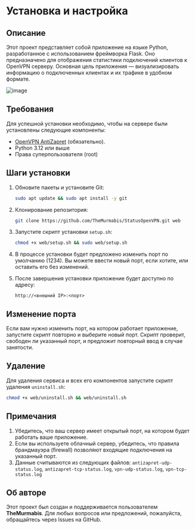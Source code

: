 # Установка и настройка 

## Описание

Этот проект представляет собой приложение на языке Python, разработанное с использованием фреймворка Flask. Оно предназначено для отображения статистики подключений клиентов к OpenVPN серверу. 
Основная цель приложения — визуализировать информацию о подключенных клиентах и их трафике в удобном формате.

![image](https://github.com/user-attachments/assets/62a35771-7f73-4890-9f1b-866d5af264cb)


## Требования

Для успешной установки необходимо, чтобы на сервере были установлены следующие компоненты:

- [OpenVPN AntiZapret](https://github.com/GubernievS/AntiZapret-VPN)  (обязательно).
- Python 3.12 или выше
- Права суперпользователя (root)


## Шаги установки

1. Обновите пакеты и установите Git:

    ```bash
    sudo apt update && sudo apt install -y git
    ```

2. Клонирование репозитория:

    ```bash
    git clone https://github.com/TheMurmabis/StatusOpenVPN.git web 
    ```

3. Запустите скрипт установки ``setup.sh``:

    ```bash
    chmod +x web/setup.sh && sudo web/setup.sh
    ```

4. В процессе установки будет предложено изменить порт по умолчанию (1234). Вы можете ввести новый порт, если хотите, или оставить его без изменений.

5. После завершения установки приложение будет доступно по адресу:

    ```
    http://<внешний IP>:<порт>
    ```
## Изменение порта

Если вам нужно изменить порт, на котором работает приложение, запустите скрипт повторно и выберите новый порт. Скрипт проверит, свободен ли указанный порт, и предложит повторный ввод в случае занятости.

## Удаление

Для удаления сервиса и всех его компонентов запустите скрипт удаления ``uninstall.sh``:
```bash
chmod +x web/uninstall.sh && web/uninstall.sh
```


## Примечания

1. Убедитесь, что ваш сервер имеет открытый порт, на котором будет работать ваше приложение.
2. Если вы используете облачный сервер, убедитесь, что правила брандмауэра (firewall) позволяют входящие подключения на указанный порт.
3. Данные считываются из следующих файлов: `antizapret-udp-status.log`, `antizapret-tcp-status.log`, `vpn-udp-status.log`, `vpn-tcp-status.log`

## Об авторе

Этот проект был создан и поддерживается пользователем **TheMurmabis**. Для любых вопросов или предложений, пожалуйста, обращайтесь через Issues на GitHub.
